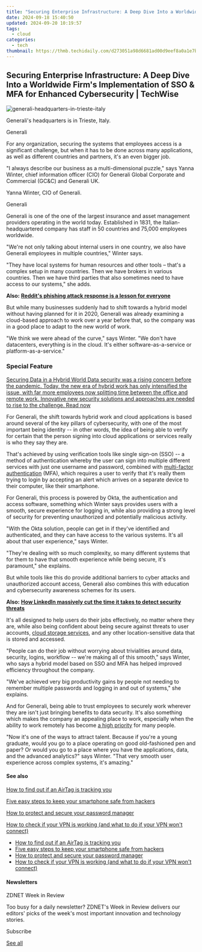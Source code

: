 ```yaml
---
title: "Securing Enterprise Infrastructure: A Deep Dive Into a Worldwide Firm's Implementation of SSO & MFA for Enhanced Cybersecurity | TechWise"
date: 2024-09-18 15:40:50
updated: 2024-09-20 10:19:57
tags:
  - cloud
categories:
  - tech
thumbnail: https://thmb.techidaily.com/d273051a98d6681ad00d9eef8a0a1e7b14cf2a7e1a69ef55a0c0753824f4548a.jpg
---
```


## Securing Enterprise Infrastructure: A Deep Dive Into a Worldwide Firm's Implementation of SSO & MFA for Enhanced Cybersecurity | TechWise

![generali-headquarters-in-trieste-italy](https://www.zdnet.com/a/img/resize/b17fe2016f5ab85baaec999ef02607c149f4e4ec/2023/03/08/77f80cc7-dff2-452d-b2a3-fbe44ea13fc5/generali-headquarters-in-trieste-italy.jpg?auto=webp&precrop=739,495,x70,y0&width=1280)

Generali's headquarters is in Trieste, Italy.

Generali

For any organization, securing the systems that employees access is a significant challenge, but when it has to be done across many applications, as well as different countries and partners, it's an even bigger job.

"I always describe our business as a multi-dimensional puzzle," says Yanna Winter, chief information officer (CIO) for Generali Global Corporate and Commercial (GC&C) and Generali UK. 

Yanna Winter, CIO of Generali.

Generali

Generali is one of the one of the largest insurance and asset management providers operating in the world today. Established in 1831, the Italian-headquartered company has staff in 50 countries and 75,000 employees worldwide. 

"We're not only talking about internal users in one country, we also have Generali employees in multiple countries," Winter says. 

"They have local systems for human resources and other tools – that's a complex setup in many countries. Then we have brokers in various countries. Then we have third parties that also sometimes need to have access to our systems," she adds. 

**Also:** [**Reddit's phishing attack response is a lesson for everyone**](https://www.zdnet.com/article/reddit-was-hit-with-a-phishing-attack-how-it-responded-is-a-lesson-for-everyone/)

But while many businesses suddenly had to shift towards a hybrid model without having planned for it in 2020, Generali was already examining a cloud-based approach to work over a year before that, so the company was in a good place to adapt to the new world of work. 

"We think we were ahead of the curve," says Winter. "We don't have datacenters, everything is in the cloud. It's either software-as-a-service or platform-as-a-service."

### Special Feature

[Securing Data in a Hybrid World Data security was a rising concern before the pandemic. Today, the new era of hybrid work has only intensified the issue, with far more employees now splitting time between the office and remote work. Innovative new security solutions and approaches are needed to rise to the challenge.  Read now](https://www.zdnet.com/collection/securing-data-in-a-hybrid-world/)

For Generali, the shift towards hybrid work and cloud applications is based around several of the key pillars of cybersecurity, with one of the most important being identity -- in other words, the idea of being able to verify for certain that the person signing into cloud applications or services really is who they say they are. 

That's achieved by using verification tools like single sign-on (SSO) -- a method of authentication whereby the user can sign into multiple different services with just one username and password, combined with [multi-factor authentication](https://www.zdnet.com/article/why-you-really-need-multi-factor-authentication-these-ransomware-hackers-gave-up-when-they-saw-it/) (MFA), which requires a user to verify that it's really them trying to login by accepting an alert which arrives on a separate device to their computer, like their smartphone. 

For Generali, this process is powered by Okta, the authentication and access software, something which Winter says provides users with a smooth, secure experience for logging in, while also providing a strong level of security for preventing unauthorized and potentially malicious activity. 

"With the Okta solution, people can get in if they've identified and authenticated, and they can have access to the various systems. It's all about that user experience," says Winter. 

"They're dealing with so much complexity, so many different systems that for them to have that smooth experience while being secure, it's paramount," she explains. 

But while tools like this do provide additional barriers to cyber attacks and unauthorized account access, Generali also combines this with education and cybersecurity awareness schemes for its users. 

**Also:** [**How LinkedIn massively cut the time it takes to detect security threats**](https://www.zdnet.com/article/linkedin-has-massively-cut-the-time-it-takes-to-detect-security-threats-heres-how-it-did-it/)

It's all designed to help users do their jobs effectively, no matter where they are, while also being confident about being secure against threats to user accounts, [cloud storage services](https://www.zdnet.com/article/best-cloud-storage/), and any other location-sensitive data that is stored and accessed. 

"People can do their job without worrying about trivialities around data, security, logins, workflow -- we're making all of this smooth," says Winter, who says a hybrid model based on SSO and MFA has helped improved efficiency throughout the company. 

"We've achieved very big productivity gains by people not needing to remember multiple passwords and logging in and out of systems," she explains. 

And for Generali, being able to trust employees to securely work wherever they are isn't just bringing benefits to data security. It's also something which makes the company an appealing place to work, especially when the ability to work remotely has become [a high priority](https://www.zdnet.com/education/professional-development/remote-working-dont-want-to-sit-in-an-office-you-should-get-a-job-in-tech/) for many people. 

"Now it's one of the ways to attract talent. Because if you're a young graduate, would you go to a place operating on good old-fashioned pen and paper? Or would you go to a place where you have the applications, data, and the advanced analytics?" says Winter. "That very smooth user experience across complex systems, it's amazing." 

#### See also

[How to find out if an AirTag is tracking you](https://www.zdnet.com/article/how-to-find-out-if-an-airtag-is-tracking-you/ "How to find out if an AirTag is tracking you")

[Five easy steps to keep your smartphone safe from hackers](https://www.zdnet.com/article/five-easy-steps-to-keep-your-smartphone-safe-from-hackers/ "Five easy steps to keep your smartphone safe from hackers")

[How to protect and secure your password manager](https://www.zdnet.com/article/how-to-protect-and-secure-your-password-manager/ "How to protect and secure your password manager")

[How to check if your VPN is working (and what to do if your VPN won't connect)](https://www.zdnet.com/article/how-to-check-if-your-vpn-is-working-and-what-to-do-if-your-vpn-wont-connect/ "How to check if your VPN is working (and what to do if your VPN won't connect)")

* [How to find out if an AirTag is tracking you](https://www.zdnet.com/article/how-to-find-out-if-an-airtag-is-tracking-you/ "How to find out if an AirTag is tracking you")
* [Five easy steps to keep your smartphone safe from hackers](https://www.zdnet.com/article/five-easy-steps-to-keep-your-smartphone-safe-from-hackers/ "Five easy steps to keep your smartphone safe from hackers")
* [How to protect and secure your password manager](https://www.zdnet.com/article/how-to-protect-and-secure-your-password-manager/ "How to protect and secure your password manager")
* [How to check if your VPN is working (and what to do if your VPN won't connect)](https://www.zdnet.com/article/how-to-check-if-your-vpn-is-working-and-what-to-do-if-your-vpn-wont-connect/ "How to check if your VPN is working (and what to do if your VPN won't connect)")

#### Newsletters

ZDNET Week in Review

Too busy for a daily newsletter? ZDNET's Week in Review delivers our editors' picks of the week's most important innovation and technology stories.

 Subscribe

[See all](https://www.zdnet.com/newsletters/)

<ins class="adsbygoogle"
     style="display:block"
     data-ad-format="autorelaxed"
     data-ad-client="ca-pub-7571918770474297"
     data-ad-slot="1223367746"></ins>



<ins class="adsbygoogle"
     style="display:block"
     data-ad-client="ca-pub-7571918770474297"
     data-ad-slot="8358498916"
     data-ad-format="auto"
     data-full-width-responsive="true"></ins>
